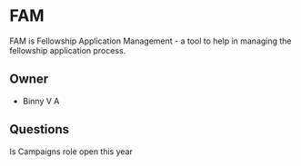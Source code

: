 # FAM

FAM is Fellowship Application Management - a tool to help in managing the fellowship application process.

## Owner

* Binny V A

## Questions
Is Campaigns role open this year